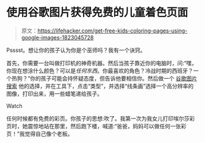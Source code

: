 # 使用谷歌图片获得免费的儿童着色页面

> 原文：<https://lifehacker.com/get-free-kids-coloring-pages-using-google-images-1823045728>

Psssst。想让你的孩子认为你是个巫师吗？我有一个诀窍。

首先，你需要一台叫做打印机的神奇机器。然后当孩子靠近你的电脑时，问:“嘿，你现在想涂什么颜色？可以是*任何东西*。你最喜欢的角色？冷战时期的西班牙？一个热狗？”你的孩子可能会持怀疑态度，但告诉他要相信你。然后做一个 [谷歌图片搜索](https://images.google.com/) 他的选择，并在工具下，点击“类型”，并选择“线条画”选择一个高分辨率的图像，打印出来，用一些蜡笔递给孩子。

Watch

任何时候都有免费的彩页。你孩子的思想:吹了。我第一次为我女儿打印埃尔莎彩页时，她震惊地站在那里，然后跑下楼，喊道:“爸爸，妈妈可以做任何一张彩页！”我觉得自己像个老板。